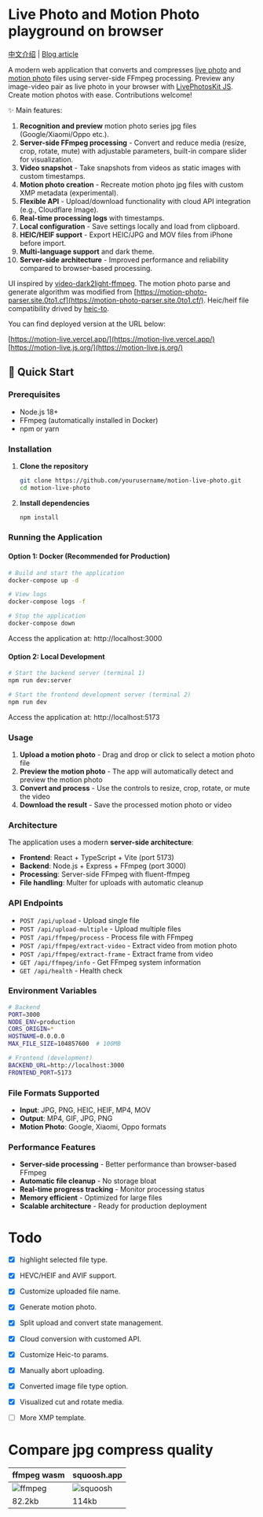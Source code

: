 # Live Photo and Motion Photo playground on browser

[中文介绍](https://blog.zzbd.org/motion-live-photo-webui/) | [Blog article](https://blog.zzbd.org/en/motion-live-photo-webui/)

A modern web application that converts and compresses [live photo](https://developer.apple.com/design/human-interface-guidelines/live-photos) and [motion photo](https://developer.android.com/media/platform/motion-photo-format?hl=zh-cn) files using server-side FFmpeg processing. Preview any image-video pair as live photo in your browser with [LivePhotosKit JS](https://developer.apple.com/documentation/livephotoskitjs). Create motion photos with ease. Contributions welcome!

✨ Main features:

1. **Recognition and preview** motion photo series jpg files (Google/Xiaomi/Oppo etc.).
2. **Server-side FFmpeg processing** - Convert and reduce media (resize, crop, rotate, mute) with adjustable parameters, built-in compare slider for visualization.
3. **Video snapshot** - Take snapshots from videos as static images with custom timestamps.
4. **Motion photo creation** - Recreate motion photo jpg files with custom XMP metadata (experimental).
5. **Flexible API** - Upload/download functionality with cloud API integration (e.g., Cloudflare Image).
6. **Real-time processing logs** with timestamps.
7. **Local configuration** - Save settings locally and load from clipboard.
8. **HEIC/HEIF support** - Export HEIC/JPG and MOV files from iPhone before import.
9. **Multi-language support** and dark theme.
10. **Server-side architecture** - Improved performance and reliability compared to browser-based processing.

UI inspired by [video-dark2light-ffmpeg](https://github.com/The-Best-Codes/video-dark2light-ffmpeg). The motion photo parse and generate algorithm was modified from [https://motion-photo-parser.site.0to1.cf](https://motion-photo-parser.site.0to1.cf/). Heic/heif file compatibility drived by [heic-to](https://github.com/hoppergee/heic-to).

You can find deployed version at the URL below:

[https://motion-live.vercel.app/](https://motion-live.vercel.app/)
[https://motion-live.js.org/](https://motion-live.js.org/)

## 🚀 Quick Start

### Prerequisites

- Node.js 18+ 
- FFmpeg (automatically installed in Docker)
- npm or yarn

### Installation

1. **Clone the repository**
   ```bash
   git clone https://github.com/yourusername/motion-live-photo.git
   cd motion-live-photo
   ```

2. **Install dependencies**
   ```bash
   npm install
   ```

### Running the Application

#### Option 1: Docker (Recommended for Production)

```bash
# Build and start the application
docker-compose up -d

# View logs
docker-compose logs -f

# Stop the application
docker-compose down
```

Access the application at: http://localhost:3000

#### Option 2: Local Development

```bash
# Start the backend server (terminal 1)
npm run dev:server

# Start the frontend development server (terminal 2)
npm run dev
```

Access the application at: http://localhost:5173

### Usage

1. **Upload a motion photo** - Drag and drop or click to select a motion photo file
2. **Preview the motion photo** - The app will automatically detect and preview the motion photo
3. **Convert and process** - Use the controls to resize, crop, rotate, or mute the video
4. **Download the result** - Save the processed motion photo or video

### Architecture

The application uses a modern **server-side architecture**:

- **Frontend**: React + TypeScript + Vite (port 5173)
- **Backend**: Node.js + Express + FFmpeg (port 3000)
- **Processing**: Server-side FFmpeg with fluent-ffmpeg
- **File handling**: Multer for uploads with automatic cleanup

### API Endpoints

- `POST /api/upload` - Upload single file
- `POST /api/upload-multiple` - Upload multiple files
- `POST /api/ffmpeg/process` - Process file with FFmpeg
- `POST /api/ffmpeg/extract-video` - Extract video from motion photo
- `POST /api/ffmpeg/extract-frame` - Extract frame from video
- `GET /api/ffmpeg/info` - Get FFmpeg system information
- `GET /api/health` - Health check

### Environment Variables

```bash
# Backend
PORT=3000
NODE_ENV=production
CORS_ORIGIN=*
HOSTNAME=0.0.0.0
MAX_FILE_SIZE=104857600  # 100MB

# Frontend (development)
BACKEND_URL=http://localhost:3000
FRONTEND_PORT=5173
```

### File Formats Supported

- **Input**: JPG, PNG, HEIC, HEIF, MP4, MOV
- **Output**: MP4, GIF, JPG, PNG
- **Motion Photo**: Google, Xiaomi, Oppo formats

### Performance Features

- **Server-side processing** - Better performance than browser-based FFmpeg
- **Automatic file cleanup** - No storage bloat
- **Real-time progress tracking** - Monitor processing status
- **Memory efficient** - Optimized for large files
- **Scalable architecture** - Ready for production deployment

# Todo
- [x] highlight selected file type.
- [x] HEVC/HEIF and AVIF support.
- [x] Customize uploaded file name.
- [x] Generate motion photo.
- [x] Split upload and convert state management.
- [x] Cloud conversion with customed API.
- [x] Customize Heic-to params.
- [x] Manually abort uploading.
- [x] Converted image file type option.
- [x] Visualized cut and rotate media.
- [ ] More XMP template.


# Compare jpg compress quality

| ffmpeg wasm                                                  | squoosh.app                                                  |
| ------------------------------------------------------------ | ------------------------------------------------------------ |
| ![ffmpeg](https://github.com/user-attachments/assets/3ca8b022-9165-4682-98fd-d4e4ffd7c6ce) | ![squoosh](https://github.com/user-attachments/assets/dbc70c95-e09f-4a32-b76f-79b14ebe7066) |
| 82.2kb                                                       | 114kb                                                        |